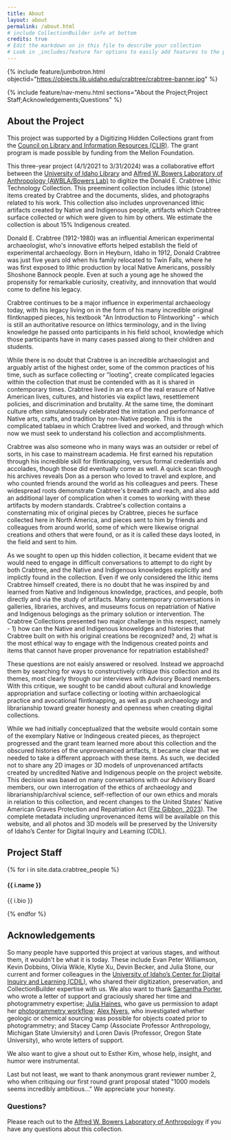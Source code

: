 ```yaml
---
title: About
layout: about
permalink: /about.html
# include CollectionBuilder info at bottom
credits: true
# Edit the markdown on in this file to describe your collection
# Look in _includes/feature for options to easily add features to the page
---
```


{% include feature/jumbotron.html objectid="https://objects.lib.uidaho.edu/crabtree/crabtree-banner.jpg" %} 

{% include feature/nav-menu.html sections="About the Project;Project Staff;Acknowledgements;Questions" %}

## About the Project

This project was supported by a Digitizing Hidden Collections grant from the [Council on Library and Information Resources (CLIR)](https://www.clir.org/). The grant program is made possible by funding from the Mellon Foundation. 

This three-year project (4/1/2021 to 3/31/2024) was a collaborative effort between the [University of Idaho Library](https://www.lib.uidaho.edu/) and [Alfred W. Bowers Laboratory of Anthropology (AWBLA/Bowers Lab)](https://www.uidaho.edu/class/anthrolab) to digitize the Donald E. Crabtree Lithic Technology Collection. This preeminent collection includes lithic (stone) items created by Crabtree and the documents, slides, and photographs related to his work. This collection also includes unprovenanced lithic artifacts created by Native and Indigenous people, artifacts which Crabtree surface collected or which were given to him by others. We estimate the collection is about 15% Indigenous created. 

Donald E. Crabtree (1912-1980) was an influential American experimental archaeologist, who's innovative efforts helped establish the field of experimental archaeology. Born in Heyburn, Idaho in 1912, Donald Crabtree was just five years old when his family relocated to Twin Falls, where he was first exposed to lithic production by local Native Americans, possibly Shoshone Bannock people. Even at such a young age he showed the propensity for remarkable curiosity, creativity, and innnovation that would come to define his legacy. 

Crabtree continues to be a major influence in experimental archaeology today, with his legacy living on in the form of his many incredible original flintknapped pieces, his textbook "An Introduction to Flintworking" - which is still an authoritative resource on lithics terminology, and in the living knowledge he passed onto participants in his field school, knowledge which those participants have in many cases passed along to their children and students.

While there is no doubt that Crabtree is an incredible archaeologist and arguably artist of the highest order, some of the common practices of his time, such as surface collecting or "looting", create complicated legacies within the collection that must be contended with as it is shared in contemporary times. Crabtree lived in an era of the real erasure of Native American lives, cultures, and histories via explict laws, resettlement policies, and discrimination and brutality. At the same time, the dominant culture often simulatenosuly celebrated the imitation and performance of Native arts, crafts, and tradition by non-Native people. This is the complicated tablaeu in which Crabtree lived and worked, and through which now we must seek to understand his collection and accomplishments. 

Crabtree was also someone who in many ways was an outsider or rebel of sorts, in his case to mainstream academia. He first earned his reputation through his incredible skill for flintknapping, versus formal credentials and accolades, though those did eventually come as well. A quick scan through his archives reveals Don as a person who loved to travel and explore, and who counted friends around the world as his colleagues and peers. These widespread roots demonstrate Crabtree's breadth and reach, and also add an additional layer of complication when it comes to working with these artifacts by modern standards. Crabtree's collection contains a consternating mix of original pieces by Crabtree, pieces he surface collected here in North America, and pieces sent to him by friends and colleagues from around world, some of which were likewise orignal creations and others that were found, or as it is called these days looted, in the field and sent to him.

As we sought to open up this hidden collection, it became evident that we would need to engage in difficult conversations to attempt to do right by both Crabtree, and the Native and Indigenous knowledges explicitly and implictly found in the collection. Even if we only considered the lithic items Crabtree himself created, there is no doubt that he was inspired by and learned from Native and Indigenous knowledge, practices, and people, both directly and via the study of artifacts. Many contemporary conversations in galleries, libraries, archives, and museums focus on repatriation of Native and Indigenous belogings as the primary solution or intervention. The Crabtree Collections presented two major challenge in this respect, namely - 1) how can the Native and Indigenous knoweldges and histories that Crabtree built on with his original creations be recognized? and, 2) what is the most ethical way to engage with the Indigenous created points and items that cannot have proper provenance for repatriation established?

These questions are not eaisly answered or resolved. Instead we approachd them by searching for ways to constructively critique this collection and its themes, most clearly through our interviews with Advisory Board members. With this critique, we sought to be candid about cultural and knowledge appropriation and surface collecting or looting within archaeological practice and avocational flintknapping, as well as push archaeology and librarianship toward greater honesty and openness when creating digital collections. 

While we had initially conceptualized that the website would contain some of the exemplary Native or Indingeous created pieces, as theproject progressed and the grant team learned more about this collection and the obscured histories of the unprovenanced artifacts, it became clear that we needed to take a different approach with these items. As such, we decided not to share any 2D images or 3D models of unprovenanced artifacts created by uncredited Native and Indigenous people on the project website. This decision was based on many conversations with our Advisory Board members, our own interrogation of the ethics of archaeology and librarianship/archival science, self-reflection of our own ethics and morals in relation to this collection, and recent changes to the United States’ Native American Graves Protection and Repatriation Act ([Fitz Gibbon, 2023](https://culturalpropertynews.org/nagpra-major-changes-proposed-for-2023-to-native-american-repatriation-law/ )). The complete metadata including unprovenanced items will be available on this website, and all photos and 3D models will be preserved by the University of Idaho’s Center for Digital Inquiry and Learning (CDIL).

## Project Staff

<div class="about-narrowed-content">
{% for i in site.data.crabtree_people %}
<div class="card mb-3">
    <div class="card-body">
        <h4 class="card-title">{{ i.name }}</h4>
        <p class="card-text">{{ i.bio }}</p>
    </div>
</div>
{% endfor %}
</div>

## Acknowledgements

So many people have supported this project at various stages, and without them, it wouldn't be what it is today. These include Evan Peter Williamson, Kevin Dobbins, Olivia Wikle, Klytie Xu, Devin Becker, and Julia Stone, our current and former colleagues in the [University of Idaho’s Center for Digital Inquiry and Learning (CDIL)](https://cdil.lib.uidaho.edu/), who shared their digitization, preservation, and CollectionBuilder expertise with us. We also want to thank [Samantha Porter](https://amaaze.umn.edu/samantha-porter), who wrote a letter of support and graciously shared her time and photogrammetry expertise; [Julia Haines](https://anthropology.cornell.edu/julia-jong-haines), who gave us permission to adapt her [photogrammetry workflow](https://scholarslab.lib.virginia.edu/blog/documentation-photogrammetry/); [Alex Nyers](https://obsidianlab.com/), who investigated whether geologic or chemical sourcing was possible for objects coated prior to photogrammetry; and Stacey Camp (Associate Professor Anthropology, Michigan State Unviersity) and Loren Davis (Professor, Oregon State University), who wrote letters of support.

We also want to give a shout out to Esther Kim, whose help, insight, and humor were instrumental.

Last but not least, we want to thank anonymous grant reviewer number 2, who when critiquing our first round grant proposal stated "1000 models seems incredibly ambitious..." We appreciate your honesty.

### Questions?

Please reach out to the [Alfred W. Bowers Laboratory of Anthropology](mailto:awbla@uidaho.edu) if you have any questions about this collection.
